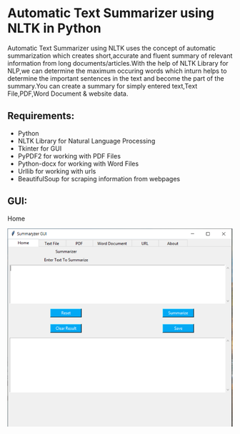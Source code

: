 # Automatic Text Summarizer using NLTK in Python
Automatic Text Summarizer using NLTK uses the concept of automatic summarization which creates short,accurate and fluent summary of relevant information from long documents/articles.With the help of NLTK Library for NLP,we can determine the maximum occuring words which inturn helps to determine the important sentences in the text and become the part of the summary.You can create a summary for simply entered text,Text File,PDF,Word Document & website data.
  

## Requirements:
* Python
* NLTK Library for Natural Language Processing
* Tkinter for GUI
* PyPDF2 for working with PDF Files
* Python-docx for working with Word Files
* Urllib for working with urls
* BeautifulSoup for scraping information from webpages

## GUI:
Home


![alt text](https://github.com/rohitrrk22/NLP_Apps/blob/master/Automatic%20Text%20Summarizer_NLP/Images/Home.PNG)
